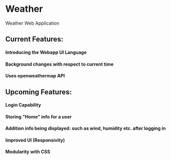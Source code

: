 # Weather
Weather Web Application

## Current Features:
#### Introducing the Webapp UI Language
#### Background changes with respect to current time
#### Uses openweathermap API

## Upcoming Features:
#### Login Capability
#### Storing "Home" info for a user
#### Addition info being displayed: such as wind, humidity etc. after logging in
#### Improved UI (Responsivity)
#### Modularity with CSS
